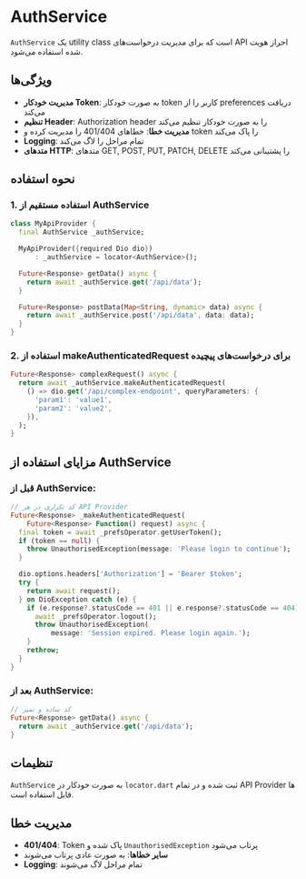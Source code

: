 # AuthService

`AuthService` یک utility class است که برای مدیریت درخواست‌های API احراز هویت شده استفاده می‌شود.

## ویژگی‌ها

- **مدیریت خودکار Token**: به صورت خودکار token کاربر را از preferences دریافت می‌کند
- **تنظیم Header**: Authorization header را به صورت خودکار تنظیم می‌کند
- **مدیریت خطا**: خطاهای 401/404 را مدیریت کرده و token را پاک می‌کند
- **Logging**: تمام مراحل را لاگ می‌کند
- **متدهای HTTP**: متدهای GET, POST, PUT, PATCH, DELETE را پشتیبانی می‌کند

## نحوه استفاده

### 1. استفاده مستقیم از AuthService

```dart
class MyApiProvider {
  final AuthService _authService;

  MyApiProvider({required Dio dio})
      : _authService = locator<AuthService>();

  Future<Response> getData() async {
    return await _authService.get('/api/data');
  }

  Future<Response> postData(Map<String, dynamic> data) async {
    return await _authService.post('/api/data', data: data);
  }
}
```

### 2. استفاده از makeAuthenticatedRequest برای درخواست‌های پیچیده

```dart
Future<Response> complexRequest() async {
  return await _authService.makeAuthenticatedRequest(
    () => dio.get('/api/complex-endpoint', queryParameters: {
      'param1': 'value1',
      'param2': 'value2',
    }),
  );
}
```

## مزایای استفاده از AuthService

### قبل از AuthService:

```dart
// کد تکراری در هر API Provider
Future<Response> _makeAuthenticatedRequest(
    Future<Response> Function() request) async {
  final token = await _prefsOperator.getUserToken();
  if (token == null) {
    throw UnauthorisedException(message: 'Please login to continue');
  }

  dio.options.headers['Authorization'] = 'Bearer $token';
  try {
    return await request();
  } on DioException catch (e) {
    if (e.response?.statusCode == 401 || e.response?.statusCode == 404) {
      await _prefsOperator.logout();
      throw UnauthorisedException(
          message: 'Session expired. Please login again.');
    }
    rethrow;
  }
}
```

### بعد از AuthService:

```dart
// کد ساده و تمیز
Future<Response> getData() async {
  return await _authService.get('/api/data');
}
```

## تنظیمات

`AuthService` به صورت خودکار در `locator.dart` ثبت شده و در تمام API Provider ها قابل استفاده است.

## مدیریت خطا

- **401/404**: Token پاک شده و `UnauthorisedException` پرتاب می‌شود
- **سایر خطاها**: به صورت عادی پرتاب می‌شوند
- **Logging**: تمام مراحل لاگ می‌شوند



